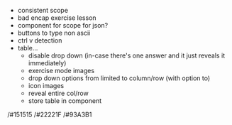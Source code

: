 * consistent scope
* bad encap exercise lesson
* component for scope for json?
* buttons to type non ascii
* ctrl v detection
* table...
    * disable drop down (in-case there's one answer and it just reveals it immediately)
    * exercise mode images
    * drop down options from limited to column/row (with option to)
    * icon images
    * reveal entire col/row
    * store table in component

/#151515
/#22221F
/#93A3B1